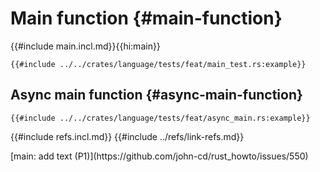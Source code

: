 # Main function {#main-function}

{{#include main.incl.md}}{{hi:main}}

```rust,editable
{{#include ../../crates/language/tests/feat/main_test.rs:example}}
```

## Async main function {#async-main-function}

```rust,editable
{{#include ../../crates/language/tests/feat/async_main.rs:example}}
```

{{#include refs.incl.md}}
{{#include ../refs/link-refs.md}}

<div class="hidden">
[main: add text (P1)](https://github.com/john-cd/rust_howto/issues/550)

</div>
